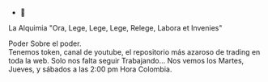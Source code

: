 - 👋  
   
La Alquimia
"Ora, Lege, Lege, Lege, Relege, Labora et Invenies"


Poder Sobre el poder.  
Tenemos token, canal de youtube, el repositorio más azaroso de trading en toda la web.
Solo nos falta seguir Trabajando...
Nos vemos los Martes, Jueves, y sábados a las 2:00 pm Hora Colombia.








